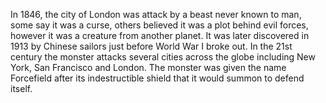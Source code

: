 In 1846, the city of London was attack by a beast never known to man, some say it was a curse, others believed it was a plot behind evil forces, however it was a creature from another planet. It was later discovered in 1913 by Chinese sailors just before World War I broke out. In the 21st century the monster attacks several cities across the globe including New York, San Francisco and London. The monster was given the name Forcefield after its indestructible shield that it would summon to defend itself. 
